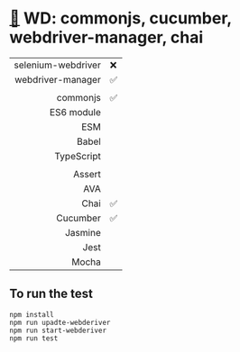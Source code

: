 # [:honeybee:](https://github.com/xgirma/e2e_test_recipes/tree/master/configuration/wd) WD: commonjs, cucumber, webdriver-manager, chai

|   |  |
|---:|:---|
| selenium-webdriver | :x: |
| webdriver-manager | :white_check_mark: |
|   |   |
| commonjs  | :white_check_mark: |
| ES6 module  |  |
| ESM  |  |
| Babel  |  |
| TypeScript  |  |
|   |   |
| Assert  |  |
| AVA  |  |
| Chai  | :white_check_mark:  |
| Cucumber  |:white_check_mark:  |
| Jasmine  |  | 
| Jest  |  | 
| Mocha  |  |

## To run the test

    npm install
    npm run upadte-webderiver
    npm run start-webderiver
    npm run test
